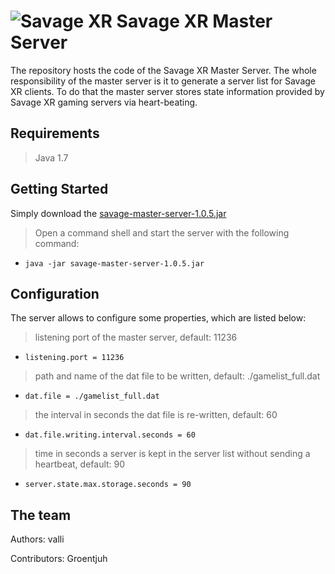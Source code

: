 ![Savage XR](http://savagexr.com/media/savagexr_logo_600.png)
Savage XR Master Server
====================
The repository hosts the code of the Savage XR Master Server. The whole responsibility of the master server is it to 
generate a server list for Savage XR clients. To do that the master server stores state information provided by 
Savage XR gaming servers via heart-beating.

## Requirements

> Java 1.7

## Getting Started
Simply download the [savage-master-server-1.0.5.jar](https://github.com/valliman/savage-master-server/releases/download/1.0.5/savage-master-server-1.0.5.jar)

> Open a command shell and start the server with the following command:
* `java -jar savage-master-server-1.0.5.jar`

## Configuration
The server allows to configure some properties, which are listed below:

> listening port of the master server, default: 11236
* `listening.port = 11236` 

> path and name of the dat file to be written, default: ./gamelist_full.dat
* `dat.file = ./gamelist_full.dat` 

> the interval in seconds the dat file is re-written, default: 60
* `dat.file.writing.interval.seconds = 60` 

> time in seconds a server is kept in the server list without sending a heartbeat, default: 90
* `server.state.max.storage.seconds = 90` 


## The team
Authors:
  valli

Contributors:
  Groentjuh